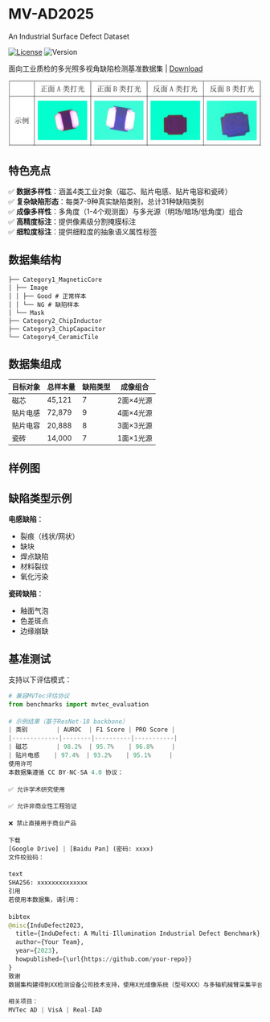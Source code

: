 # MV-AD2025
An Industrial Surface Defect Dataset

[![License](https://img.shields.io/badge/License-CC_BY--NC--SA_4.0-lightgrey.svg)](https://creativecommons.org/licenses/by-nc-sa/4.0/)
![Version](https://img.shields.io/badge/Version-v1.0-blue)

面向工业质检的多光照多视角缺陷检测基准数据集 | [Download](#download)

![Dataset Samples](figures/MagneticCore.jpg)

## 特色亮点
✅ **数据多样性**：涵盖4类工业对象（磁芯、贴片电感、贴片电容和瓷砖）  
✅ **复杂缺陷形态**：每类7-9种真实缺陷类别，总计31种缺陷类别  
✅ **成像多样性**：多角度（1-4个观测面）与多光源（明场/暗场/低角度）组合  
✅ **高精度标注**：提供像素级分割掩膜标注  
✅ **细粒度标注**：提供细粒度的抽象语义属性标签  

## 数据集结构

```InduDefect
├── Category1_MagneticCore
│ ├── Image
│ │ ├── Good # 正常样本
│ │ └── NG # 缺陷样本
│ └── Mask
├── Category2_ChipInductor
├── Category3_ChipCapacitor
└── Category4_CeramicTile
```

## 数据集组成
| 目标对象         | 总样本量 | 缺陷类型 | 成像组合  | 
|------------------|-----------|----------|-----------|
| 磁芯             | 45,121    | 7        | 2面×4光源 |
| 贴片电感         | 72,879    | 9        | 4面×4光源 |
| 贴片电容         | 20,888    | 8        | 3面×3光源 |
| 瓷砖             | 14,000    | 7        | 1面×1光源 |

## 样例图


## 缺陷类型示例
**电感缺陷**：
- 裂痕（线状/网状）
- 缺块
- 焊点缺陷
- 材料裂纹
- 氧化污染

**瓷砖缺陷**：
- 釉面气泡
- 色差斑点
- 边缘崩缺

## 基准测试
支持以下评估模式：
```python
# 兼容MVTec评估协议
from benchmarks import mvtec_evaluation

# 示例结果（基于ResNet-18 backbone）
| 类别        | AUROC  | F1 Score | PRO Score |
|-------------|--------|----------|-----------|
| 磁芯        | 98.2%  | 95.7%    | 96.8%     |
| 贴片电感    | 97.4%  | 93.2%    | 95.1%     |
使用许可
本数据集遵循 CC BY-NC-SA 4.0 协议：

✅ 允许学术研究使用

✅ 允许非商业性工程验证

❌ 禁止直接用于商业产品

下载
[Google Drive] | [Baidu Pan] (密码: xxxx)
文件校验码：

text
SHA256: xxxxxxxxxxxxxx
引用
若使用本数据集，请引用：

bibtex
@misc{InduDefect2023,
  title={InduDefect: A Multi-Illumination Industrial Defect Benchmark},
  author={Your Team},
  year={2023},
  howpublished={\url{https://github.com/your-repo}}
}
致谢
数据集构建得到XX检测设备公司技术支持，使用X光成像系统（型号XXX）与多轴机械臂采集平台。

相关项目：
MVTec AD | VisA | Real-IAD

